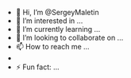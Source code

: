 - 👋 Hi, I’m @SergeyMaletin
- 👀 I’m interested in ...
- 🌱 I’m currently learning ...
- 💞️ I’m looking to collaborate on ...
- 📫 How to reach me ...
-
- ⚡ Fun fact: ...

<!---
SergeyMaletin/SergeyMaletin is a ✨ special ✨ repository because its `README.md` (this file) appears on your GitHub profile.
You can click the Preview link to take a look at your changes.
--->
